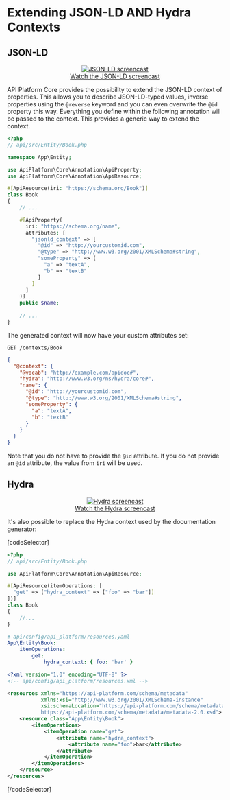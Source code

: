 # Extending JSON-LD AND Hydra Contexts

## JSON-LD

<p align="center" class="symfonycasts"><a href="https://symfonycasts.com/screencast/api-platform/json-ld?cid=apip"><img src="../distribution/images/symfonycasts-player.png" alt="JSON-LD screencast"><br>Watch the JSON-LD screencast</a>

API Platform Core provides the possibility to extend the JSON-LD context of properties. This allows you to describe JSON-LD-typed
values, inverse properties using the `@reverse` keyword and you can even overwrite the `@id` property this way. Everything you define
within the following annotation will be passed to the context. This provides a generic way to extend the context.

```php
<?php
// api/src/Entity/Book.php

namespace App\Entity;

use ApiPlatform\Core\Annotation\ApiProperty;
use ApiPlatform\Core\Annotation\ApiResource;

#[ApiResource(iri: "https://schema.org/Book")]
class Book
{
    // ...

    #[ApiProperty(
      iri: "https://schema.org/name",
      attributes: [
        "jsonld_context" => [
          "@id" => "http://yourcustomid.com",
          "@type" => "http://www.w3.org/2001/XMLSchema#string",
          "someProperty" => [
            "a" => "textA",
            "b" => "textB"
          ]
        ]
      ]
    )]
    public $name;
    
    // ...
}
```

The generated context will now have your custom attributes set:

`GET /contexts/Book`

```json
{
  "@context": {
    "@vocab": "http://example.com/apidoc#",
    "hydra": "http://www.w3.org/ns/hydra/core#",
    "name": {
      "@id": "http://yourcustomid.com",
      "@type": "http://www.w3.org/2001/XMLSchema#string",
      "someProperty": {
        "a": "textA",
        "b": "textB"
      }
    }
  }
}
```

Note that you do not have to provide the `@id` attribute. If you do not provide an `@id` attribute, the value from `iri` will be used.

## Hydra

<p align="center" class="symfonycasts"><a href="https://symfonycasts.com/screencast/api-platform/hydra?cid=apip"><img src="../distribution/images/symfonycasts-player.png" alt="Hydra screencast"><br>Watch the Hydra screencast</a></p>

It's also possible to replace the Hydra context used by the documentation generator:

[codeSelector]

```php
<?php
// api/src/Entity/Book.php

use ApiPlatform\Core\Annotation\ApiResource;

#[ApiResource(itemOperations: [
  "get" => ["hydra_context" => ["foo" => "bar"]]
])]
class Book
{
    //...
}
```

```yaml
# api/config/api_platform/resources.yaml
App\Entity\Book:
    itemOperations:
        get:
            hydra_context: { foo: 'bar' }
```

```xml
<?xml version="1.0" encoding="UTF-8" ?>
<!-- api/config/api_platform/resources.xml -->

<resources xmlns="https://api-platform.com/schema/metadata"
           xmlns:xsi="http://www.w3.org/2001/XMLSchema-instance"
           xsi:schemaLocation="https://api-platform.com/schema/metadata
           https://api-platform.com/schema/metadata/metadata-2.0.xsd">
    <resource class="App\Entity\Book">
        <itemOperations>
            <itemOperation name="get">              
                <attribute name="hydra_context">
                    <attribute name="foo">bar</attribute>
                </attribute>
            </itemOperation>
        </itemOperations>
    </resource>
</resources>
```

[/codeSelector]
